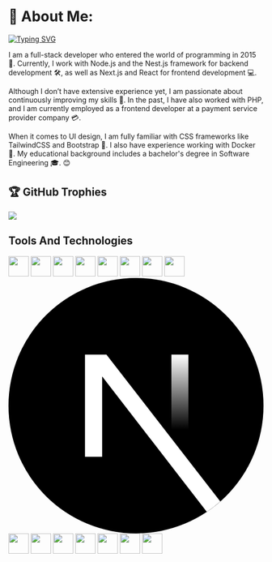 # 💫 About Me:
[![Typing SVG](https://readme-typing-svg.demolab.com?font=Fira+Code&pause=1000&width=435&lines=Hello+%F0%9F%91%8B+Welcome+to+my+GitHub!+%F0%9F%98%8E)](https://git.io/typing-svg)

I am a full-stack developer who entered the world of programming in 2015 🚀. Currently, I work with Node.js and the Nest.js framework for backend development 🛠️, as well as Next.js and React for frontend development 💻.

Although I don’t have extensive experience yet, I am passionate about continuously improving my skills 🌱. In the past, I have also worked with PHP, and I am currently employed as a frontend developer at a payment service provider company 💳.

When it comes to UI design, I am fully familiar with CSS frameworks like TailwindCSS and Bootstrap 🎨. I also have experience working with Docker 🐳. My educational background includes a bachelor's degree in Software Engineering 🎓. 😊



## 🏆 GitHub Trophies
![](https://github-profile-trophy.vercel.app/?username=hamidkamyab&theme=onedark&no-frame=true&no-bg=true&margin-w=8&margin-h=8)


## Tools And Technologies

<a href="https://hamidkamyab.ir" target="_blank"><img loading="lazy" src="https://cdn.jsdelivr.net/gh/devicons/devicon/icons/html5/html5-original.svg" width="40" height="40"/></a>
<a href="https://hamidkamyab.ir" target="_blank"><img loading="lazy" src="https://cdn.jsdelivr.net/gh/devicons/devicon/icons/css3/css3-original.svg" width="40" height="40"/></a>
<a href="https://hamidkamyab.ir" target="_blank"><img loading="lazy" src="https://cdn.jsdelivr.net/gh/devicons/devicon/icons/javascript/javascript-original.svg" width="40" height="40"/></a>
<a href="https://hamidkamyab.ir" target="_blank"><img loading="lazy" src="https://cdn.jsdelivr.net/gh/devicons/devicon@latest/icons/php/php-original.svg" width="40" height="40" /></a>
<a href="https://hamidkamyab.ir" target="_blank"><img loading="lazy" src="https://cdn.jsdelivr.net/gh/devicons/devicon@latest/icons/mongodb/mongodb-plain-wordmark.svg" width="40" height="40" /></a>
<a href="https://hamidkamyab.ir" target="_blank"><img loading="lazy" src="https://cdn.jsdelivr.net/gh/devicons/devicon@latest/icons/mysql/mysql-original-wordmark.svg" width="40" height="40" /></a>
<a href="https://hamidkamyab.ir" target="_blank"><img loading="lazy" src="https://cdn.jsdelivr.net/gh/devicons/devicon@latest/icons/gitlab/gitlab-plain-wordmark.svg" width="40" height="40" /></a>
<a href="https://hamidkamyab.ir" target="_blank"><img loading="lazy" src="https://cdn.jsdelivr.net/gh/devicons/devicon@latest/icons/nodejs/nodejs-original-wordmark.svg" width="40" height="40" /></a>
<a href="https://hamidkamyab.ir" target="_blank">
<svg viewBox="0 0 128 128">
<circle cx="64" cy="64" r="64"></circle><path fill="url(#a)" d="M106.317 112.014 49.167 38.4H38.4v51.179h8.614v-40.24l52.54 67.884a64.216 64.216 0 0 0 6.763-5.209z"></path><path fill="url(#b)" d="M81.778 38.4h8.533v51.2h-8.533z"></path><defs><linearGradient id="a" x1="109" x2="144.5" y1="116.5" y2="160.5" gradientTransform="scale(1.71111)" gradientUnits="userSpaceOnUse"><stop stop-color="#fff"></stop><stop offset="1" stop-color="#fff" stop-opacity="0"></stop></linearGradient><linearGradient id="b" x1="121" x2="120.799" y1="54" y2="106.875" gradientTransform="scale(.71111)" gradientUnits="userSpaceOnUse"><stop stop-color="#fff"></stop><stop offset="1" stop-color="#fff" stop-opacity="0"></stop></linearGradient></defs>
</svg> 
</a>
<a href="https://hamidkamyab.ir" target="_blank"><img loading="lazy" src="https://cdn.jsdelivr.net/gh/devicons/devicon@latest/icons/nestjs/nestjs-original-wordmark.svg" width="40" height="40" /></a>
<a href="https://hamidkamyab.ir" target="_blank"><img loading="lazy" src="https://cdn.jsdelivr.net/gh/devicons/devicon@latest/icons/react/react-original-wordmark.svg" width="40" height="40" /></a>
<a href="https://hamidkamyab.ir" target="_blank"><img loading="lazy" src="https://cdn.jsdelivr.net/gh/devicons/devicon@latest/icons/vuejs/vuejs-original.svg" width="40" height="40" /></a>
<a href="https://hamidkamyab.ir" target="_blank"><img loading="lazy" src="https://cdn.jsdelivr.net/gh/devicons/devicon@latest/icons/jquery/jquery-plain-wordmark.svg" width="40" height="40" /></a>
<a href="https://hamidkamyab.ir" target="_blank"><img loading="lazy" src="https://cdn.jsdelivr.net/gh/devicons/devicon@latest/icons/bootstrap/bootstrap-original.svg" width="40" height="40" /></a>
<a href="https://hamidkamyab.ir" target="_blank"><img loading="lazy" src="https://cdn.jsdelivr.net/gh/devicons/devicon@latest/icons/tailwindcss/tailwindcss-original-wordmark.svg" width="40" height="40" /></a>
<a href="https://hamidkamyab.ir" target="_blank"><img loading="lazy" src="https://cdn.jsdelivr.net/gh/devicons/devicon@latest/icons/docker/docker-plain-wordmark.svg" width="40" height="40" /></a>
